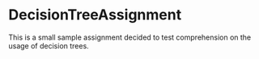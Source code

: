 # DecisionTreeAssignment

This is a small sample assignment decided to test comprehension on the usage of decision trees.